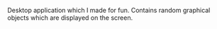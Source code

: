 Desktop application which I made for fun. Contains random graphical objects which are displayed on the screen.
